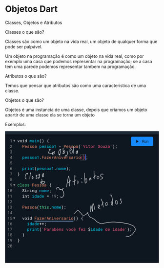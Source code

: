 # Objetos Dart

Classes, Objetos e Atributos

Classes o que são?

Classes são como um objeto na vida real, um objeto de qualquer forma que pode ser palpável.

Um objeto na programação é como um objeto na vida real, como por exemplo uma casa que podemos representar na programação; se a casa tem uma parede podemos representar tambem na programação.

Atributos o que são?

Temos que pensar que atributos são como uma característica de uma classe.

Objetos o que são?

Objetos é uma instancia de uma classe, depois que criamos um objeto apartir de uma classe ela se torna um objeto 

Exemplos:

![CDEBE573-2EEA-46E7-B07B-53A36E742E47.jpeg](Objetos%20Dart%20e88816ca59864fec9fc0327df2281ab7/CDEBE573-2EEA-46E7-B07B-53A36E742E47.jpeg)
